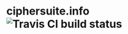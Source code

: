 # ciphersuite.info ![Travis CI build status](https://travis-ci.org/hcrudolph/ciphersuite.info.svg?branch=master)
